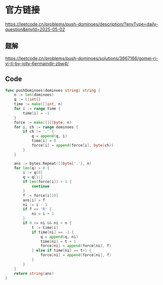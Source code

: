 # 官方链接
https://leetcode.cn/problems/push-dominoes/description/?envType=daily-question&envId=2025-05-02

## 题解
https://leetcode.cn/problems/push-dominoes/solutions/3667166/gomei-ri-yi-ti-by-jolly-6ermaindir-zbw4/

## Code
```go
func pushDominoes(dominoes string) string {
    n := len(dominoes)
    q := []int{}
    time := make([]int, n)
    for i := range time {
        time[i] = -1
    }
    force := make([][]byte, n)
    for i, ch := range dominoes {
        if ch != '.' {
            q = append(q, i)
            time[i] = 0
            force[i] = append(force[i], byte(ch))
        }
    }

    ans := bytes.Repeat([]byte{'.'}, n)
    for len(q) > 0 {
        i := q[0]
        q = q[1:]
        if len(force[i]) > 1 {
            continue
        }
        f := force[i][0]
        ans[i] = f
        ni := i - 1
        if f == 'R' {
            ni = i + 1
        }
        if 0 <= ni && ni < n {
            t := time[i]
            if time[ni] == -1 {
                q = append(q, ni)
                time[ni] = t + 1
                force[ni] = append(force[ni], f)
            } else if time[ni] == t+1 {
                force[ni] = append(force[ni], f)
            }
        }
    }
    return string(ans)
}
```